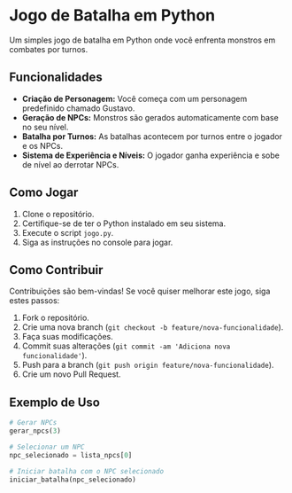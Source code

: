 # Jogo de Batalha em Python

Um simples jogo de batalha em Python onde você enfrenta monstros em combates por turnos.

## Funcionalidades

- **Criação de Personagem:** Você começa com um personagem predefinido chamado Gustavo.
- **Geração de NPCs:** Monstros são gerados automaticamente com base no seu nível.
- **Batalha por Turnos:** As batalhas acontecem por turnos entre o jogador e os NPCs.
- **Sistema de Experiência e Níveis:** O jogador ganha experiência e sobe de nível ao derrotar NPCs.

## Como Jogar

1. Clone o repositório.
2. Certifique-se de ter o Python instalado em seu sistema.
3. Execute o script `jogo.py`.
4. Siga as instruções no console para jogar.

## Como Contribuir

Contribuições são bem-vindas! Se você quiser melhorar este jogo, siga estes passos:

1. Fork o repositório.
2. Crie uma nova branch (`git checkout -b feature/nova-funcionalidade`).
3. Faça suas modificações.
4. Commit suas alterações (`git commit -am 'Adiciona nova funcionalidade'`).
5. Push para a branch (`git push origin feature/nova-funcionalidade`).
6. Crie um novo Pull Request.

## Exemplo de Uso

```python
# Gerar NPCs
gerar_npcs(3)

# Selecionar um NPC
npc_selecionado = lista_npcs[0]

# Iniciar batalha com o NPC selecionado
iniciar_batalha(npc_selecionado)
